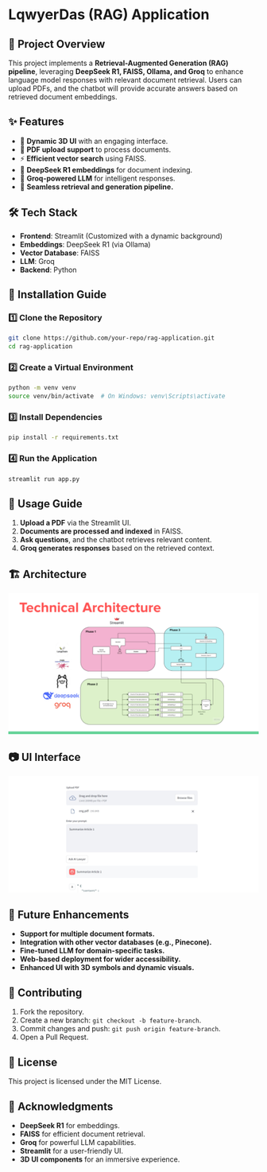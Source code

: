 # LqwyerDas (RAG) Application

## 📌 Project Overview
This project implements a **Retrieval-Augmented Generation (RAG) pipeline**, leveraging **DeepSeek R1, FAISS, Ollama, and Groq** to enhance language model responses with relevant document retrieval. Users can upload PDFs, and the chatbot will provide accurate answers based on retrieved document embeddings.

## ✨ Features
- 🎨 **Dynamic 3D UI** with an engaging interface.
- 📂 **PDF upload support** to process documents.
- ⚡ **Efficient vector search** using FAISS.
- 🧠 **DeepSeek R1 embeddings** for document indexing.
- 🤖 **Groq-powered LLM** for intelligent responses.
- 🔗 **Seamless retrieval and generation pipeline.**

## 🛠️ Tech Stack
- **Frontend**: Streamlit (Customized with a dynamic background)
- **Embeddings**: DeepSeek R1 (via Ollama)
- **Vector Database**: FAISS
- **LLM**: Groq
- **Backend**: Python

## 🚀 Installation Guide

### 1️⃣ Clone the Repository
```bash
git clone https://github.com/your-repo/rag-application.git
cd rag-application
```

### 2️⃣ Create a Virtual Environment
```bash
python -m venv venv
source venv/bin/activate  # On Windows: venv\Scripts\activate
```

### 3️⃣ Install Dependencies
```bash
pip install -r requirements.txt
```

### 4️⃣ Run the Application
```bash
streamlit run app.py
```

## 📖 Usage Guide
1. **Upload a PDF** via the Streamlit UI.
2. **Documents are processed and indexed** in FAISS.
3. **Ask questions**, and the chatbot retrieves relevant content.
4. **Groq generates responses** based on the retrieved context.

## 🏗️ Architecture
![RAG Architecture](./assets/rag_architecture.png)

## 📷 UI Interface
![RAG Architecture](./assets/ui_screenshot.png)

## 🔮 Future Enhancements
- **Support for multiple document formats.**
- **Integration with other vector databases (e.g., Pinecone).**
- **Fine-tuned LLM for domain-specific tasks.**
- **Web-based deployment for wider accessibility.**
- **Enhanced UI with 3D symbols and dynamic visuals.**

## 🤝 Contributing
1. Fork the repository.
2. Create a new branch: `git checkout -b feature-branch`.
3. Commit changes and push: `git push origin feature-branch`.
4. Open a Pull Request.

## 📜 License
This project is licensed under the MIT License.

## 🙌 Acknowledgments
- **DeepSeek R1** for embeddings.
- **FAISS** for efficient document retrieval.
- **Groq** for powerful LLM capabilities.
- **Streamlit** for a user-friendly UI.
- **3D UI components** for an immersive experience.

